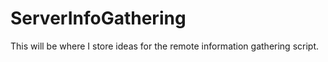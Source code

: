 # ServerInfoGathering
This will be where I store ideas for the remote information gathering script.
